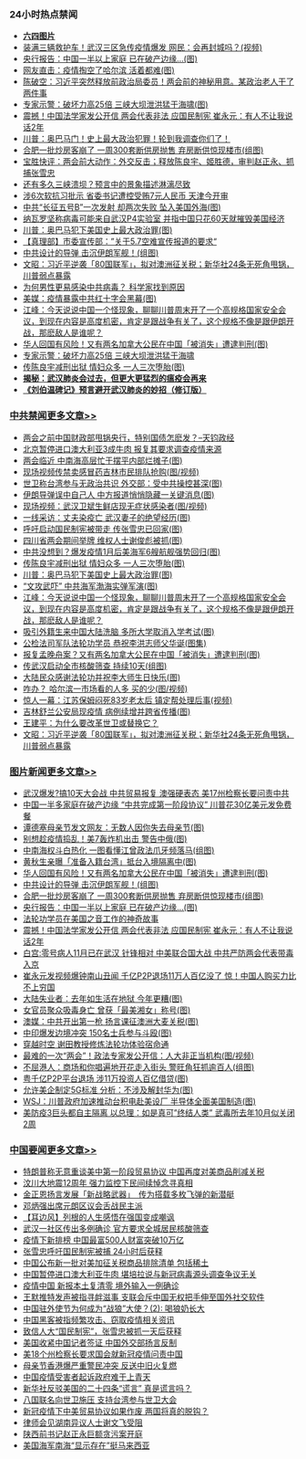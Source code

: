 <div class="catlist">
<h3>24小时热点禁闻</h3>
<ul>
<li><b><a href="64photo" target="_blank">六四图片</a></b></li>
<li><a href="https://github.com/fqnews/bnews/blob/master/cbnews/20200511/1326734.md">装满三辆救护车！武汉三区急传疫情爆发 网民：会再封城吗？(视频)</a></li>
<li><a href="https://github.com/fqnews/bnews/blob/master/topimagenews/20200512/1326860.md">央行报告：中国一半以上家庭 已在破产边缘…(图)</a></li>
<li><a href="https://github.com/fqnews/bnews/blob/master/cbnews/20200512/1326960.md">网友直击：疫情掏空了哈尔滨 活着都难(图)</a></li>
<li><a href="https://github.com/fqnews/bnews/blob/master/cbnews/20200512/1326988.md">陈破空：习近平突然释放前政治局委员！两会前的神秘用意。某政治老人干了两件事 </a></li>
<li><a href="https://github.com/fqnews/bnews/blob/master/cbnews/20200512/1326959.md">专家示警：破坏力高25倍 三峡大坝泄洪猛于海啸(图)</a></li>
<li><a href="https://github.com/fqnews/bnews/blob/master/topimagenews/20200511/1326733.md">震撼！中国法学家发公开信 两会代表非法 应国民制宪 崔永元：有人不让我说话2年</a></li>
<li><a href="https://github.com/fqnews/bnews/blob/master/comments/20200512/1326981.md">川普：奥巴马门！史上最大政治犯罪！轮到我调查你们了！</a></li>
<li><a href="https://github.com/fqnews/bnews/blob/master/topimagenews/20200512/1327044.md">合肥一批炒房客崩了 一周300套断供房抛售 弃房断供惊现楼市(组图)</a></li>
<li><a href="https://github.com/fqnews/bnews/blob/master/bannedvideo/20200511/1326820.md">宝胜快评：两会前大动作：外交反击；释放陈良宇、姬胜德，审判赵正永、抓捕张雪忠</a></li>
<li><a href="https://github.com/fqnews/bnews/blob/master/comments/20200512/1327001.md">还有多久三峡溃坝？预言中的景象描述淋漓尽致</a></li>
<li><a href="https://github.com/fqnews/bnews/blob/master/headline/20200511/1326808.md">涉6次软抗习批示 省委书记遭控受贿7元人民币 天津今开审</a></li>
<li><a href="https://github.com/fqnews/bnews/blob/master/cbnews/20200512/1326974.md">中共“长征五号B”一次发射 却两次失败 坠入美国外海(图)</a></li>
<li><a href="https://github.com/fqnews/bnews/blob/master/worldnews/usa/20200511/1326821.md">纳瓦罗坚称病毒可能来自武汉P4实验室 并指中国只花60天就摧毁美国经济</a></li>
<li><a href="https://github.com/fqnews/bnews/blob/master/cbnews/20200512/1327163.md">川普：奥巴马犯下美国史上最大政治罪(图)</a></li>
<li><a href="https://github.com/fqnews/bnews/blob/master/baitai/20200512/1326968.md">【真理部】市委宣传部：”关于5.7空难宣传报道的要求“</a></li>
<li><a href="https://github.com/fqnews/bnews/blob/master/topimagenews/20200512/1327113.md">中共设计的导弹 击沉伊朗军舰！(组图)</a></li>
<li><a href="https://github.com/fqnews/bnews/blob/master/cbnews/20200512/1326990.md">文昭：习近平逆袭「80国联军」，拟对澳洲征关税；新华社24条无死角甩锅，川普弱点暴露 </a></li>
<li><a href="https://github.com/fqnews/bnews/blob/master/cnnews/20200512/1326949.md">为何男性更易感染中共病毒？ 科学家找到原因</a></li>
<li><a href="https://github.com/fqnews/bnews/blob/master/cbnews/20200512/1326973.md">美媒：疫情暴露中共红十字会黑幕(图)</a></li>
<li><a href="https://github.com/fqnews/bnews/blob/master/cbnews/20200512/1327132.md">江峰：今天说说中国一个怪现象，聊聊川普周末开了一个高规格国家安全会议，到现在内容是高度机密，肯定是跟战争有关了，这个规格不像是跟伊朗开战，那麽敌人是谁呢？</a></li>
<li><a href="https://github.com/fqnews/bnews/blob/master/topimagenews/20200512/1327154.md">华人回国有风险！又有两名加拿大公民在中国「被消失」遭逮判刑(图)</a></li>
<li><a href="https://github.com/fqnews/bnews/blob/master/comments/20200511/1326814.md">专家示警：破坏力高25倍 三峡大坝泄洪猛于海啸</a></li>
<li><a href="https://github.com/fqnews/bnews/blob/master/cbnews/20200512/1327167.md">传陈良宇减刑出狱 情妇众多 一人三次堕胎(图)</a></li>
<li><b><a href="https://github.com/fqnews/bnews/blob/master/comments/20200211/1275071.md" target="_blank">揭秘：武汉肺炎会过去，但更大更猛烈的瘟疫会再来</a></b></li>
<li><b><a href="https://github.com/fqnews/bnews/blob/master/comments/20200207/1272816.md" target="_blank">《刘伯温碑记》预言避开武汉肺炎的妙招（修订版）</a></b></li>
</ul>
</div>

<div class="catlist">
<h3><a href="https://github.com/fqnews/bnews/blob/master/cbnews/" target="_blank">中共禁闻</a><span><a href="https://github.com/fqnews/bnews/blob/master/cbnews/" target="_blank" rel="nofollow">更多文章>></a></span></h3>
<ul>
<li><a href="https://github.com/fqnews/bnews/blob/master/cbnews/20200512/1327288.md" target="_blank">两会之前中国财政部甩锅央行，特别国债怎麽发？&#8211;天钧政经</a></li>
<li><a href="https://github.com/fqnews/bnews/blob/master/cbnews/20200512/1327283.md" target="_blank">北京暂停进口澳大利亚3成牛肉 报复其要求调查疫情来源</a></li>
<li><a href="https://github.com/fqnews/bnews/blob/master/cbnews/20200512/1327282.md" target="_blank">两会临近 中南海高层忙于摆平内部烂摊子(图)</a></li>
<li><a href="https://github.com/fqnews/bnews/blob/master/cbnews/20200512/1327273.md" target="_blank">现场视频传禁卖感冒药吉林市民排队抢购(图/视频)</a></li>
<li><a href="https://github.com/fqnews/bnews/blob/master/cbnews/20200512/1327263.md" target="_blank">世卫称台湾参与无政治共识 外交部：受中共操控甚深(图)</a></li>
<li><a href="https://github.com/fqnews/bnews/blob/master/cbnews/20200512/1327262.md" target="_blank">伊朗导弹误中自己人 中方报道悄悄隐藏一关键消息(图)</a></li>
<li><a href="https://github.com/fqnews/bnews/blob/master/cbnews/20200512/1327261.md" target="_blank">现场视频：武汉卫斌生鲜店现无症状感染者(图/视频)</a></li>
<li><a href="https://github.com/fqnews/bnews/blob/master/cbnews/20200512/1327260.md" target="_blank">一线采访：丈夫染疫亡 武汉妻子的绝望经历(图)</a></li>
<li><a href="https://github.com/fqnews/bnews/blob/master/cbnews/20200512/1327259.md" target="_blank">呼吁启动国民制宪被带走 传张雪忠已回家(图)</a></li>
<li><a href="https://github.com/fqnews/bnews/blob/master/cbnews/20200512/1327178.md" target="_blank">四川省两会期间举牌 维权人士谢俊彪被抓(图)</a></li>
<li><a href="https://github.com/fqnews/bnews/blob/master/cbnews/20200512/1327168.md" target="_blank">中共没想到？爆发疫情1月后美海军6艘航舰强势回归(图)</a></li>
<li><a href="https://github.com/fqnews/bnews/blob/master/cbnews/20200512/1327167.md" target="_blank">传陈良宇减刑出狱 情妇众多 一人三次堕胎(图)</a></li>
<li><a href="https://github.com/fqnews/bnews/blob/master/cbnews/20200512/1327163.md" target="_blank">川普：奥巴马犯下美国史上最大政治罪(图)</a></li>
<li><a href="https://github.com/fqnews/bnews/blob/master/cbnews/20200512/1327137.md" target="_blank">“文攻武吓” 中共海军渤海实弹军演(图)</a></li>
<li><a href="https://github.com/fqnews/bnews/blob/master/cbnews/20200512/1327132.md" target="_blank">江峰：今天说说中国一个怪现象，聊聊川普周末开了一个高规格国家安全会议，到现在内容是高度机密，肯定是跟战争有关了，这个规格不像是跟伊朗开战，那麽敌人是谁呢？</a></li>
<li><a href="https://github.com/fqnews/bnews/blob/master/cbnews/20200512/1327114.md" target="_blank">吸引外籍生来中国大陆洗脑 多所大学取消入学考试(图)</a></li>
<li><a href="https://github.com/fqnews/bnews/blob/master/cbnews/20200512/1327097.md" target="_blank">公检法司军队法轮功学员 恭祝李洪志师父华诞(图集)</a></li>
<li><a href="https://github.com/fqnews/bnews/blob/master/cbnews/20200512/1327079.md" target="_blank">报复孟晚舟案？又有两名加拿大公民在中国「被消失」遭逮判刑(图)</a></li>
<li><a href="https://github.com/fqnews/bnews/blob/master/cbnews/20200512/1327078.md" target="_blank">传武汉启动全市核酸筛查 持续10天(组图)</a></li>
<li><a href="https://github.com/fqnews/bnews/blob/master/cbnews/20200512/1327077.md" target="_blank">大陆民众感谢法轮功并祝李大师生日快乐(图)</a></li>
<li><a href="https://github.com/fqnews/bnews/blob/master/cbnews/20200512/1327068.md" target="_blank">咋办？ 哈尔滨一市场看的人多 买的少(图/视频)</a></li>
<li><a href="https://github.com/fqnews/bnews/blob/master/cbnews/20200512/1327061.md" target="_blank">惊人一幕：江苏保姆闷死83岁老太后 镇定帮处理后事(视频)</a></li>
<li><a href="https://github.com/fqnews/bnews/blob/master/cbnews/20200512/1327028.md" target="_blank">吉林舒兰公安局现疫情 病例续增并跨省传播(图)</a></li>
<li><a href="https://github.com/fqnews/bnews/blob/master/cbnews/20200512/1326926.md" target="_blank">王建平：为什么要改革世卫或替换它？</a></li>
<li><a href="https://github.com/fqnews/bnews/blob/master/cbnews/20200512/1326990.md" target="_blank">文昭：习近平逆袭「80国联军」，拟对澳洲征关税；新华社24条无死角甩锅，川普弱点暴露</a></li>

</ul>
</div>
<div class="catlist">
<h3><a href="https://github.com/fqnews/bnews/blob/master/topimagenews/" target="_blank">图片新闻</a><span><a href="https://github.com/fqnews/bnews/blob/master/topimagenews/" target="_blank" rel="nofollow">更多文章>></a></span></h3>
<ul>
<li><a href="https://github.com/fqnews/bnews/blob/master/topimagenews/20200512/1327298.md" target="_blank">武汉爆发?搞10天大会战 中共贸易报复 澳强硬表态 美17州检察长要问责中共</a></li>
<li><a href="https://github.com/fqnews/bnews/blob/master/topimagenews/20200512/1327258.md" target="_blank">中国一半多家庭在破产边缘 “中共完成第一阶段协议” 川普花30亿美元发免费餐</a></li>
<li><a href="https://github.com/fqnews/bnews/blob/master/topimagenews/20200512/1327257.md" target="_blank">谭德塞母亲节发文网友：无数人因你失去母亲节(图)</a></li>
<li><a href="https://github.com/fqnews/bnews/blob/master/topimagenews/20200512/1327256.md" target="_blank">别想趁疫情捣乱！美7轰炸机出击 警告中俄(图)</a></li>
<li><a href="https://github.com/fqnews/bnews/blob/master/topimagenews/20200512/1327255.md" target="_blank">中南海权斗白热化 一图看懂江曾政法爪牙频落马(组图)</a></li>
<li><a href="https://github.com/fqnews/bnews/blob/master/topimagenews/20200512/1327162.md" target="_blank">黄秋生亲曝「准备入籍台湾」抵台入境隔离中(图)</a></li>
<li><a href="https://github.com/fqnews/bnews/blob/master/topimagenews/20200512/1327154.md" target="_blank">华人回国有风险！又有两名加拿大公民在中国「被消失」遭逮判刑(图)</a></li>
<li><a href="https://github.com/fqnews/bnews/blob/master/topimagenews/20200512/1327113.md" target="_blank">中共设计的导弹 击沉伊朗军舰！(组图)</a></li>
<li><a href="https://github.com/fqnews/bnews/blob/master/topimagenews/20200512/1327044.md" target="_blank">合肥一批炒房客崩了 一周300套断供房抛售 弃房断供惊现楼市(组图)</a></li>
<li><a href="https://github.com/fqnews/bnews/blob/master/topimagenews/20200512/1326860.md" target="_blank">央行报告：中国一半以上家庭 已在破产边缘…(图)</a></li>
<li><a href="https://github.com/fqnews/bnews/blob/master/comments/20200511/1326751.md" target="_blank">法轮功学员在美国之音工作的神奇故事</a></li>
<li><a href="https://github.com/fqnews/bnews/blob/master/topimagenews/20200511/1326733.md" target="_blank">震撼！中国法学家发公开信 两会代表非法 应国民制宪 崔永元：有人不让我说话2年</a></li>
<li><a href="https://github.com/fqnews/bnews/blob/master/topimagenews/20200511/1326708.md" target="_blank">白宫:零号病人11月已在武汉 针锋相对 中美联合国大战 中共严防两会代表带毒入京</a></li>
<li><a href="https://github.com/fqnews/bnews/blob/master/topimagenews/20200511/1326691.md" target="_blank">崔永元发视频爆钟南山丑闻 千亿P2P退场11万人百亿没了 惊！中国人购买力比不上穷国</a></li>
<li><a href="https://github.com/fqnews/bnews/blob/master/topimagenews/20200511/1326613.md" target="_blank">大陆失业者：去年如生活在地狱 今年更糟(图)</a></li>
<li><a href="https://github.com/fqnews/bnews/blob/master/topimagenews/20200511/1326612.md" target="_blank">女官员聚众吸毒身亡 曾获「最美湘女」称号(图)</a></li>
<li><a href="https://github.com/fqnews/bnews/blob/master/topimagenews/20200511/1326555.md" target="_blank">澳媒：中共开出第一枪 扬言课征澳洲大麦关税(图)</a></li>
<li><a href="https://github.com/fqnews/bnews/blob/master/topimagenews/20200511/1326514.md" target="_blank">中印爆发边境冲突 150名士兵参与斗殴(图)</a></li>
<li><a href="https://github.com/fqnews/bnews/blob/master/comments/20200511/1322384.md" target="_blank">穿越时空 谢田教授修炼法轮功体验宿命通</a></li>
<li><a href="https://github.com/fqnews/bnews/blob/master/topimagenews/20200511/1326429.md" target="_blank">最难的一次“两会”！政法专家发公开信：人大非正当机构(图/视频)</a></li>
<li><a href="https://github.com/fqnews/bnews/blob/master/topimagenews/20200511/1326417.md" target="_blank">不屈港人：商场和你唱遍地开花走入街头 警旺角狂抓逾百人(组图)</a></li>
<li><a href="https://github.com/fqnews/bnews/blob/master/topimagenews/20200511/1326416.md" target="_blank">粤千亿P2P平台退场 涉11万投资人百亿借贷(图)</a></li>
<li><a href="https://github.com/fqnews/bnews/blob/master/topimagenews/20200511/1326406.md" target="_blank">允许美企制定5G标准 分析：不涉及解封华为(图)</a></li>
<li><a href="https://github.com/fqnews/bnews/blob/master/topimagenews/20200511/1326300.md" target="_blank">WSJ：川普政府加速推动台积电赴美设厂 半导体全面美国制造(图)</a></li>
<li><a href="https://github.com/fqnews/bnews/blob/master/topimagenews/20200510/1326273.md" target="_blank">美防疫3巨头都自主隔离 以总理：如是真可&#8221;终结人类” 武毒所去年10月似关闭2周</a></li>

</ul>
</div>
<div class="catlist">
<h3><a href="https://github.com/fqnews/bnews/blob/master/headline/" target="_blank">中国要闻</a><span><a href="https://github.com/fqnews/bnews/blob/master/headline/" target="_blank" rel="nofollow">更多文章>></a></span></h3>
<ul>
<li><a href="https://github.com/fqnews/bnews/blob/master/headline/20200512/1327318.md" target="_blank">特朗普称无意重谈美中第一阶段贸易协议 中国再度对美商品削减关税</a></li>
<li><a href="https://github.com/fqnews/bnews/blob/master/headline/20200512/1327317.md" target="_blank">汶川大地震12周年  强力监控下民间续悼念寻真相</a></li>
<li><a href="https://github.com/fqnews/bnews/blob/master/headline/20200512/1327316.md" target="_blank">金正恩扬言发展「新战略武器」　传为搭载多枚飞弹的新潜艇</a></li>
<li><a href="https://github.com/fqnews/bnews/blob/master/headline/20200512/1327315.md" target="_blank">邓炳强出席元朗区议会舌战民主派</a></li>
<li><a href="https://github.com/fqnews/bnews/blob/master/headline/20200512/1327314.md" target="_blank">【耳边风】列根的人生感悟在强国变成嘲讽</a></li>
<li><a href="https://github.com/fqnews/bnews/blob/master/headline/20200512/1327286.md" target="_blank">武汉一社区传出多例确诊  官方要求全城居民核酸筛查</a></li>
<li><a href="https://github.com/fqnews/bnews/blob/master/headline/20200512/1327280.md" target="_blank">疫情下新排榜 中国最富500人财富突破10万亿</a></li>
<li><a href="https://github.com/fqnews/bnews/blob/master/headline/20200512/1327252.md" target="_blank">张雪忠呼吁国民制宪被捕 24小时后获释</a></li>
<li><a href="https://github.com/fqnews/bnews/blob/master/headline/20200512/1327251.md" target="_blank">中国公布新一批对美加征关税商品排除清单 包括稀土</a></li>
<li><a href="https://github.com/fqnews/bnews/blob/master/headline/20200512/1327250.md" target="_blank">中国暂停进口澳大利亚牛肉 堪培拉说与新冠病毒源头调查争议无关</a></li>
<li><a href="https://github.com/fqnews/bnews/blob/master/headline/20200512/1327249.md" target="_blank">疫情中国 新报本土复清零 境外输入一例确诊</a></li>
<li><a href="https://github.com/fqnews/bnews/blob/master/headline/20200512/1327183.md" target="_blank">王默推特发声被指寻衅滋事 支联会斥中国无权把手伸至国外社交软件</a></li>
<li><a href="https://github.com/fqnews/bnews/blob/master/headline/20200512/1327013.md" target="_blank">中国驻外使节为何成为“战狼”大使？(2): 喝狼奶长大</a></li>
<li><a href="https://github.com/fqnews/bnews/blob/master/headline/20200512/1326985.md" target="_blank">中国黑客被指频繁攻击、窃取疫情相关资讯</a></li>
<li><a href="https://github.com/fqnews/bnews/blob/master/headline/20200512/1326984.md" target="_blank">致信人大“国民制宪”，张雪忠被抓一天后获释</a></li>
<li><a href="https://github.com/fqnews/bnews/blob/master/headline/20200512/1326983.md" target="_blank">美国收紧中国记者签证   中国外交部扬言反制</a></li>
<li><a href="https://github.com/fqnews/bnews/blob/master/headline/20200512/1326970.md" target="_blank">美18个州检察长要求国会就新冠疫情问责中国</a></li>
<li><a href="https://github.com/fqnews/bnews/blob/master/headline/20200512/1326969.md" target="_blank">母亲节香港爆严重警民冲突  反送中旧火复燃</a></li>
<li><a href="https://github.com/fqnews/bnews/blob/master/headline/20200512/1326954.md" target="_blank">中国疫情受害者起诉政府难于上青天</a></li>
<li><a href="https://github.com/fqnews/bnews/blob/master/headline/20200512/1326953.md" target="_blank">新华社反驳美国的二十四条“谎言”     真是谎言吗？</a></li>
<li><a href="https://github.com/fqnews/bnews/blob/master/headline/20200512/1326939.md" target="_blank">八国联名向世卫施压   支持台湾参与世卫大会</a></li>
<li><a href="https://github.com/fqnews/bnews/blob/master/headline/20200512/1326927.md" target="_blank">新冠疫情下中美贸易协议如果作废 两国将真的脱钩？</a></li>
<li><a href="https://github.com/fqnews/bnews/blob/master/headline/20200512/1326920.md" target="_blank">律师会见湖南异议人士谢文飞受阻</a></li>
<li><a href="https://github.com/fqnews/bnews/blob/master/headline/20200512/1326919.md" target="_blank">陕西前书记赵正永巨额贪污案开庭</a></li>
<li><a href="https://github.com/fqnews/bnews/blob/master/headline/20200512/1326918.md" target="_blank">美国海军南海“显示存在”挺马来西亚</a></li>

</ul>
</div>